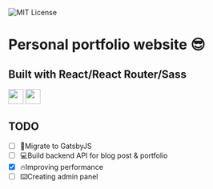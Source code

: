 ![MIT License][license-badge]
# Personal portfolio website 😎
## Built with React/React Router/Sass
<p>
  <img src="https://res.cloudinary.com/yeondam88/image/upload/v1537633710/react-original.svg" width="30" />
  <img src="https://res.cloudinary.com/yeondam88/image/upload/v1537633665/sass-original.svg" width="30" />
</p>

## TODO
* [ ] 🚀Migrate to GatsbyJS
* [ ] 💻Build backend API for blog post & portfolio
* [x] 🔥Improving performance
* [ ] ⌨️Creating admin panel

[license-badge]: https://img.shields.io/npm/l/console.pretty.svg?style=flat-square
